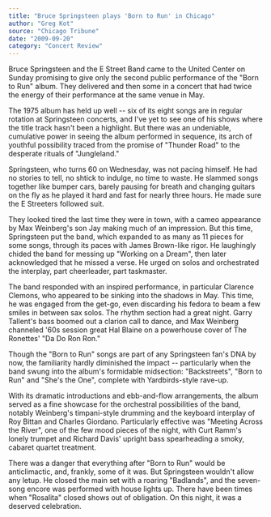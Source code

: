 ```yaml
---
title: "Bruce Springsteen plays 'Born to Run' in Chicago"
author: "Greg Kot"
source: "Chicago Tribune"
date: "2009-09-20"
category: "Concert Review"
---
```


Bruce Springsteen and the E Street Band came to the United Center on Sunday promising to give only the second public performance of the "Born to Run" album. They delivered and then some in a concert that had twice the energy of their performance at the same venue in May.

The 1975 album has held up well -- six of its eight songs are in regular rotation at Springsteen concerts, and I've yet to see one of his shows where the title track hasn't been a highlight. But there was an undeniable, cumulative power in seeing the album performed in sequence, its arch of youthful possibility traced from the promise of "Thunder Road" to the desperate rituals of "Jungleland."

Springsteen, who turns 60 on Wednesday, was not pacing himself. He had no stories to tell, no shtick to indulge, no time to waste. He slammed songs together like bumper cars, barely pausing for breath and changing guitars on the fly as he played it hard and fast for nearly three hours. He made sure the E Streeters followed suit.

They looked tired the last time they were in town, with a cameo appearance by Max Weinberg's son Jay making much of an impression. But this time, Springsteen put the band, which expanded to as many as 11 pieces for some songs, through its paces with James Brown-like rigor. He laughingly chided the band for messing up "Working on a Dream", then later acknowledged that he missed a verse. He urged on solos and orchestrated the interplay, part cheerleader, part taskmaster.

The band responded with an inspired performance, in particular Clarence Clemons, who appeared to be sinking into the shadows in May. This time, he was engaged from the get-go, even discarding his fedora to beam a few smiles in between sax solos. The rhythm section had a great night. Garry Tallent's bass boomed out a clarion call to dance, and Max Weinberg channeled '60s session great Hal Blaine on a powerhouse cover of The Ronettes' "Da Do Ron Ron."

Though the "Born to Run" songs are part of any Springsteen fan's DNA by now, the familiarity hardly diminished the impact -- particularly when the band swung into the album's formidable midsection: "Backstreets", "Born to Run" and "She's the One", complete with Yardbirds-style rave-up.

With its dramatic introductions and ebb-and-flow arrangements, the album served as a fine showcase for the orchestral possibilities of the band, notably Weinberg's timpani-style drumming and the keyboard interplay of Roy Bittan and Charles Giordano. Particularly effective was "Meeting Across the River", one of the few mood pieces of the night, with Curt Ramm's lonely trumpet and Richard Davis' upright bass spearheading a smoky, cabaret quartet treatment.

There was a danger that everything after "Born to Run" would be anticlimactic, and, frankly, some of it was. But Springsteen wouldn't allow any letup. He closed the main set with a roaring "Badlands", and the seven-song encore was performed with house lights up. There have been times when "Rosalita" closed shows out of obligation. On this night, it was a deserved celebration.